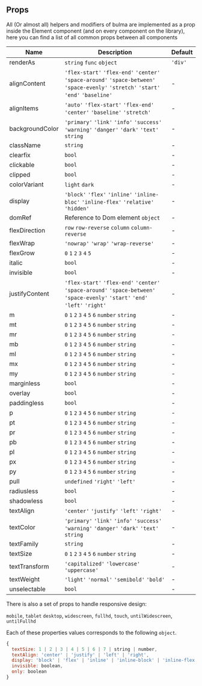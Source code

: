 ## Props

All (Or almost all) helpers and modifiers of bulma are implemented as a prop inside the Element component (and on every
component on the library), here you can find a list of all common props between all components

| Name | Description | Default |
|------|-------------|---------|
| renderAs | `string` `func` `object` | `'div'`  |
| alignContent | `'flex-start'` `'flex-end'` `'center'` `'space-around'` `'space-between'` `'space-evenly'` `'stretch'` `'start'` `'end'` `'baseline'` | - |
| alignItems |  `'auto'` `'flex-start'` `'flex-end'` `'center'` `'baseline'` `'stretch'` | - |
| backgroundColor | `'primary'` `'link'` `'info'` `'success'` `'warning'` `'danger'` `'dark'` `'text'` `string` | - |
| className |  `string` | - |
| clearfix |  `bool` | - |
| clickable |  `bool` | - |
| clipped |  `bool` | - |
| colorVariant | `light` `dark` | - |
| display | `'block'` `'flex'` `'inline'` `'inline-bloc'` `'inline-flex'` `'relative'` `'hidden'` | - |
| domRef | Reference to Dom element `object` | - |
| flexDirection | `row` `row-reverse` `column` `column-reverse` | - |
| flexWrap | `'nowrap'` `'wrap'` `'wrap-reverse'` | - |
| flexGrow | `0` `1` `2` `3` `4` `5` | - |
| italic |  `bool` | - |
| invisible | `bool`  | - |
| justifyContent | `'flex-start'` `'flex-end'` `'center'` `'space-around'` `'space-between'` `'space-evenly'` `'start'` `'end'` `'left'` `'right'` | - |
| m | `0` `1` `2` `3` `4` `5` `6` `number` `string` | - |
| mt | `0` `1` `2` `3` `4` `5` `6` `number` `string` | - |
| mr | `0` `1` `2` `3` `4` `5` `6` `number` `string` | - |
| mb | `0` `1` `2` `3` `4` `5` `6` `number` `string` | - |
| ml | `0` `1` `2` `3` `4` `5` `6` `number` `string` | - |
| mx | `0` `1` `2` `3` `4` `5` `6` `number` `string` | - |
| my | `0` `1` `2` `3` `4` `5` `6` `number` `string` | - |
| marginless | `bool` | - |
| overlay | `bool` | - |
| paddingless | `bool` | - |
| p | `0` `1` `2` `3` `4` `5` `6` `number` `string` | - |
| pt | `0` `1` `2` `3` `4` `5` `6` `number` `string` | - |
| pr | `0` `1` `2` `3` `4` `5` `6` `number` `string` | - |
| pb | `0` `1` `2` `3` `4` `5` `6` `number` `string` | - |
| pl | `0` `1` `2` `3` `4` `5` `6` `number` `string` | - |
| px | `0` `1` `2` `3` `4` `5` `6` `number` `string` | - |
| py | `0` `1` `2` `3` `4` `5` `6` `number` `string` | - |
| pull | `undefined` `'right'` `'left'` | - |
| radiusless | `bool` | - |
| shadowless | `bool`  | - |
| textAlign | `'center'` `'justify'` `'left'` `'right'` | - |
| textColor | `'primary'` `'link'` `'info'` `'success'` `'warning'` `'danger'` `'dark'` `'text'` `string` | - |
| textFamily | `string`  | - |
| textSize | `0` `1` `2` `3` `4` `5` `6` `number` `string` | - |
| textTransform | `'capitalized'` `'lowercase'` `'uppercase'` | - |
| textWeight | `'light'` `'normal'` `'semibold'` `'bold'` | - |
| unselectable | `bool` | - |

There is also a set of props to handle responsive design:

`mobile`, `tablet` `desktop`, `widescreen`, `fullhd`, `touch`, `untilWidescreen`, `untilFullhd`

Each of these properties values corresponds to the following `object`.
````javascript
{
  textSize: 1 | 2 | 3 | 4 | 5 | 6 | 7 | string | number, 
  textAlign: 'center' | 'justify' | 'left' | 'right',
  display: 'block' | 'flex' | 'inline' | 'inline-block' | 'inline-flex' | 'hidden',
  invisible: boolean, 
  only: boolean
}
````